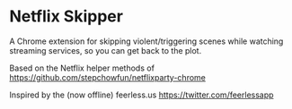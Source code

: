 # Netflix Skipper

A Chrome extension for skipping violent/triggering scenes while watching streaming services, so you can get back to the plot.

Based on the Netflix helper methods of https://github.com/stepchowfun/netflixparty-chrome

Inspired by the (now offline) feerless.us https://twitter.com/feerlessapp
